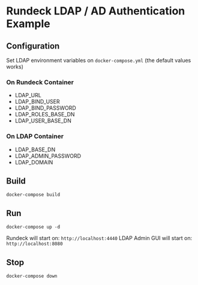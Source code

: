 # Rundeck LDAP / AD Authentication Example

## Configuration

Set LDAP environment variables on ``docker-compose.yml`` (the default values works)

### On Rundeck Container
* LDAP_URL
* LDAP_BIND_USER
* LDAP_BIND_PASSWORD
* LDAP_ROLES_BASE_DN
* LDAP_USER_BASE_DN

### On LDAP Container

* LDAP_BASE_DN
* LDAP_ADMIN_PASSWORD
* LDAP_DOMAIN


## Build

```
docker-compose build
```


## Run

```
docker-compose up -d
```

Rundeck will start on: `http://localhost:4440`
LDAP Admin GUI will start on: `http://localhost:8080`


## Stop
```
docker-compose down
```

